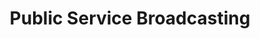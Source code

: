 ---
title: "Public Service Broadcasting"
summary: "Public Service Broadcasting is a London-based duo consisting of J. Willgoose, Esq. on guitar, banjo, other stringed instruments, samplings and electronic instruments; and Wrigglesworth on drums, piano and electronic instruments. They take samples from old public information films, archive footage and propaganda material, attempting to 'teach the lessons of the past through the music of the future'."
image: "public-service-broadcasting.jpg"
apple_music_artist_url: "https://music.apple.com/gb/artist/public-service-broadcasting/506317847"
---